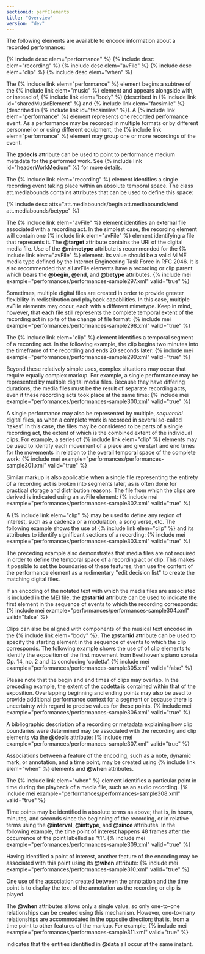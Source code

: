 ```yaml
---
sectionid: perfElements
title: "Overview"
version: "dev"
---
```


The following elements are available to encode information about a recorded performance:

  
{% include desc elem="performance" %} 
{% include desc elem="recording" %} 
{% include desc elem="avFile" %} 
{% include desc elem="clip" %} 
{% include desc elem="when" %} 
 

The {% include link elem="performance" %} element begins a subtree of the {% include link elem="music" %} element and appears alongside with, or instead of, {% include link elem="body" %} (described in {% include link id="sharedMusicElement" %} and {% include link elem="facsimile" %} (described in {% include link id="facsimiles" %}). A {% include link elem="performance" %} element represents one recorded performance event. As a performance may be recorded in multiple formats or by different personnel or or using different equipment, the {% include link elem="performance" %} element may group one or more recordings of the event.

The **@decls** attribute can be used to point to performance medium metadata for the performed work. See {% include link id="headerWorkMedium" %} for more details.

The {% include link elem="recording" %} element identifies a single recording event taking place within an absolute temporal space. The class att.mediabounds contains attributes that can be used to define this space:

  
{% include desc atts="att.mediabounds/begin att.mediabounds/end att.mediabounds/betype" %} 
 

The {% include link elem="avFile" %} element identifies an external file associated with a recording act. In the simplest case, the recording element will contain one {% include link elem="avFile" %} element identifying a file that represents it. The **@target** attribute contains the URI of the digital media file. Use of the **@mimetype** attribute is recommended for the {% include link elem="avFile" %} element. Its value should be a valid MIME media type defined by the Internet Engineering Task Force in RFC 2046. It is also recommended that all avFile elements have a recording or clip parent which bears the **@begin**, **@end**, and **@betype** attributes.
{% include mei example="performances/performances-sample297.xml" valid="true" %}
    
Sometimes, multiple digital files are created in order to provide greater flexibility in redistribution and playback capabilities. In this case, multiple avFile elements may occur, each with a different mimetype. Keep in mind, however, that each file still represents the complete temporal extent of the recording act in spite of the change of file format:
{% include mei example="performances/performances-sample298.xml" valid="true" %}
    
The {% include link elem="clip" %} element identifies a temporal segment of a recording act. In the following example, the clip begins two minutes into the timeframe of the recording and ends 20 seconds later:
{% include mei example="performances/performances-sample299.xml" valid="true" %}
    
Beyond these relatively simple uses, complex situations may occur that require equally complex markup. For example, a single performance may be represented by multiple digital media files. Because they have differing durations, the media files must be the result of separate recording acts, even if these recording acts took place at the same time:
{% include mei example="performances/performances-sample300.xml" valid="true" %}
    
A single performance may also be represented by multiple, *sequential* digital files, as when a complete work is recorded in several so-called ‘takes’. In this case, the files may be considered to be parts of a single recording act, the extent of which is the combined extent of the individual clips. For example, a series of {% include link elem="clip" %} elements may be used to identify each movement of a piece and give start and end times for the movements in relation to the overall temporal space of the complete work:
{% include mei example="performances/performances-sample301.xml" valid="true" %}
    
Similar markup is also applicable when a single file representing the entirety of a recording act is broken into segments later, as is often done for practical storage and distribution reasons. The file from which the clips are derived is indicated using an avFile element:
{% include mei example="performances/performances-sample302.xml" valid="true" %}
    
A {% include link elem="clip" %} may be used to define any region of interest, such as a cadenza or a modulation, a song verse, etc. The following example shows the use of {% include link elem="clip" %} and its attributes to identify significant sections of a recording:
{% include mei example="performances/performances-sample303.xml" valid="true" %}
    
The preceding example also demonstrates that media files are not required in order to define the temporal space of a recording act or clip. This makes it possible to set the boundaries of these features, then use the content of the performance element as a rudimentary "edit decision list" to create the matching digital files.

If an encoding of the notated text with which the media files are associated is included in the MEI file, the **@startid** attribute can be used to indicate the first element in the sequence of events to which the recording corresponds:
{% include mei example="performances/performances-sample304.xml" valid="false" %}
    
Clips can also be aligned with components of the musical text encoded in the {% include link elem="body" %}. The **@startid** attribute can be used to specify the starting element in the sequence of events to which the clip corresponds. The following example shows the use of of clip elements to identify the exposition of the first movement from Beethoven's piano sonata Op. 14, no. 2 and its concluding ‘codetta’.
{% include mei example="performances/performances-sample305.xml" valid="false" %}
    
Please note that the begin and end times of clips may overlap. In the preceding example, the extent of the codetta is contained within that of the exposition. Overlapping beginning and ending points may also be used to provide additional performance context for a segment or because there is uncertainty with regard to precise values for these points.
{% include mei example="performances/performances-sample306.xml" valid="true" %}
    
A bibliographic description of a recording or metadata explaining how clip boundaries were determined may be associated with the recording and clip elements via the **@decls** attribute:
{% include mei example="performances/performances-sample307.xml" valid="true" %}
    
Associations between a feature of the encoding, such as a note, dynamic mark, or annotation, and a time point, may be created using {% include link elem="when" %} elements and **@when** attributes.

The {% include link elem="when" %} element identifies a particular point in time during the playback of a media file, such as an audio recording.
{% include mei example="performances/performances-sample308.xml" valid="true" %}
    
Time points may be identified in absolute terms as above; that is, in hours, minutes, and seconds since the beginning of the recording, or in relative terms using the **@interval**, **@inttype**, and **@since** attributes. In the following example, the time point of interest happens 48 frames after the occurrence of the point labelled as "t1".
{% include mei example="performances/performances-sample309.xml" valid="true" %}
    
Having identified a point of interest, another feature of the encoding may be associated with this point using its **@when** attribute: 
{% include mei example="performances/performances-sample310.xml" valid="true" %}
    
One use of the association created between the annotation and the time point is to display the text of the annotation as the recording or clip is played.

The **@when** attributes allows only a single value, so only one-to-one relationships can be created using this mechanism. However, one-to-many relationships are accommodated in the opposite direction; that is, from a time point to other features of the markup. For example, 
{% include mei example="performances/performances-sample311.xml" valid="true" %}
    
indicates that the entities identified in **@data** all occur at the same instant.
